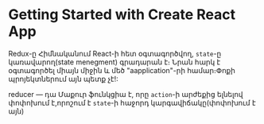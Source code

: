 # Getting Started with Create React App
Redux-ը Հիմնականում React-ի հետ օգտագործվող, `state`-ը կառավարող(state menegment) գրադարան է։
Նրան հարկ է օգտագործել միայն միջին և մեծ "аapplication"-րի համար։Փոքի պրոյեկտներում այն պետք չէ!:

reducer —  դա Մաքուր ֆունկցիա է, որը `action`-ի արժեքից ելնելով փոփոխում է,որոշում է  `state`-ի հաջորդ կարգավիճակը(փոփոխում է այն)